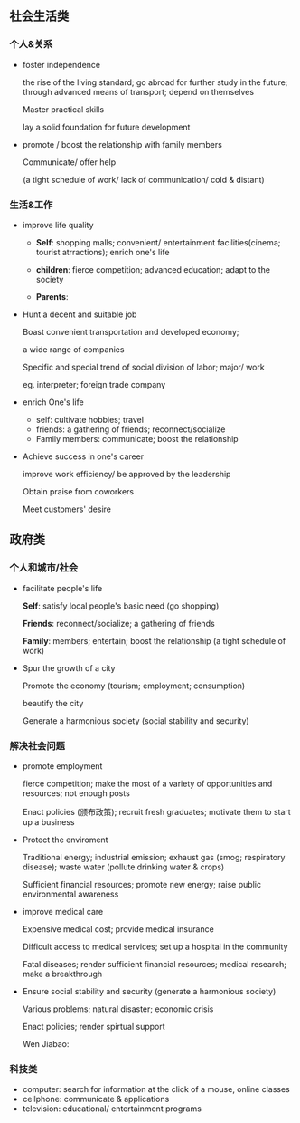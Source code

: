 ## 社会生活类

### 个人&关系

- foster independence

  the rise of the living standard; go abroad for further study in the future; through advanced means of transport; depend on themselves

  Master practical skills

  lay a solid foundation for future development

- promote / boost the relationship with family members

  Communicate/ offer help

  (a tight schedule of work/ lack of communication/ cold & distant)



### 生活&工作

- improve life quality

  - **Self**: shopping malls; convenient/ entertainment facilities(cinema; tourist atrractions); enrich one's life

  - **children**: fierce competition; advanced education; adapt to the society

  - **Parents**: 

- Hunt a decent and suitable job

  Boast convenient transportation and developed economy; 

  a wide range of companies

  Specific and special trend of social division of labor; major/ work

  eg. interpreter; foreign trade company

- enrich One's life

  - self: cultivate hobbies; travel
  - friends: a gathering of friends; reconnect/socialize
  - Family members: communicate; boost the relationship

- Achieve success in one's career

  improve work efficiency/ be approved by the leadership

  Obtain praise from coworkers

  Meet customers' desire





## 政府类

### 个人和城市/社会

- facilitate people's life

  **Self**: satisfy local people's basic need (go shopping)

  **Friends**: reconnect/socialize; a gathering of friends

  **Family**: members; entertain; boost the relationship (a tight schedule of work)

- Spur the growth of a city

	Promote the economy (tourism; employment; consumption)

  beautify the city

  Generate a harmonious society (social stability and security)



### 解决社会问题

- promote employment

  fierce competition; make the most of a variety of opportunities and resources; not enough posts

  Enact policies (颁布政策); recruit fresh graduates; motivate them to start up a business
  
- Protect the enviroment

  Traditional energy; industrial emission; exhaust gas (smog; respiratory disease); waste water (pollute drinking water & crops)

  Sufficient financial resources; promote new energy; raise public environmental awareness

- improve medical care

  Expensive medical cost; provide medical insurance

  Difficult access to medical services; set up a hospital in the community

  Fatal diseases; render sufficient financial resources; medical research; make a breakthrough

- Ensure social stability and security (generate a harmonious society)

  Various problems; natural disaster; economic crisis

  Enact policies; render spirtual support

  Wen Jiabao: 



### 科技类

- computer: search for information at the click of a mouse, online classes
- cellphone: communicate & applications
- television: educational/ entertainment programs


